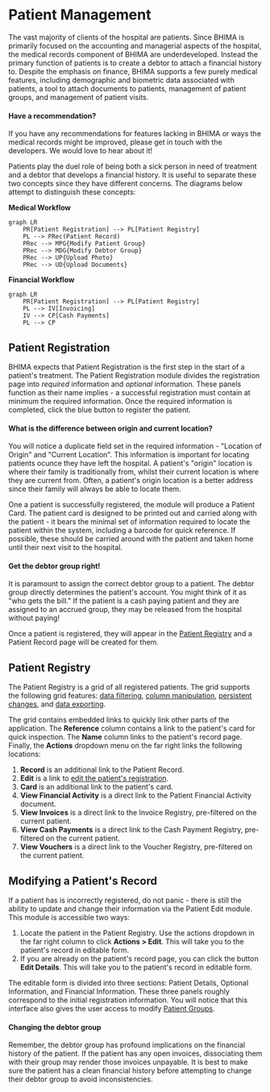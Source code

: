 # Patient Management

The vast majority of clients of the hospital are patients.  Since BHIMA is primarily focused on the accounting and managerial aspects of the hospital, the medical records component of BHIMA are underdeveloped.  Instead the primary function of patients is to create a debtor to attach a financial history to.  Despite the emphasis on finance, BHIMA supports a few purely medical features, including demographic and biometric data associated with patients, a tool to attach documents to patients, management of patient groups, and management of patient visits.

<div class="bs-callout bs-callout-primary">
<h4>Have a recommendation?</h4>
If you have any recommendations for features lacking in BHIMA or ways the medical records might be improved, please get in touch with the developers.  We would love to hear about it!
</div>

Patients play the duel role of being both a sick person in need of treatment and a debtor that develops a financial history.  It is useful to separate these two concepts since they have different concerns.  The diagrams below attempt to distinguish these concepts:

**Medical Workflow**

```mermaid
graph LR
    PR[Patient Registration] --> PL[Patient Registry]
    PL --> PRec(Patient Record)
    PRec --> MPG{Modify Patient Group}
    PRec --> MDG{Modify Debtor Group}
    PRec --> UP{Upload Photo}
    PRec --> UD{Upload Documents}
```

**Financial Workflow**

```mermaid
graph LR
    PR[Patient Registration] --> PL[Patient Registry]
    PL --> IV[Invoicing]
    IV --> CP[Cash Payments]
    PL --> CP
```

## Patient Registration

BHIMA expects that Patient Registration is the first step in the start of a patient's treatment.  The Patient Registration module divides the registration page into _required_ information and _optional_ information.  These panels function as their name implies - a successful registration must contain at minimum the required information.  Once the required information is completed, click the blue button to register the patient.

<div class="bs-callout bs-callout-primary">
<h4>What is the difference between origin and current location?</h4>
You will notice a duplicate field set in the required information - "Location of Origin" and "Current Location".  This information is important for locating patients ocunce they have left the hospital.  A patient's "origin" location is where their family is traditionally from, whilst their current location is where they are current from.  Often, a patient's origin location is a better address since their family will always be able to locate them.
</div>

One a patient is successfully registered, the module will produce a Patient Card.  The patient card is designed to be printed out and carried along with the patient - it bears the minimal set of information required to locate the patient within the system, including a barcode for quick reference.  If possible, these should be carried around with the patient and taken home until their next visit to the hospital.

<div class="bs-callout bs-callout-warning">
<h4>Get the debtor group right!</h4>
It is paramount to assign the correct debtor group to a patient.  The debtor group directly determines the patient's account.  You might think of it as "who gets the bill."  If the patient is a cash paying patient and they are assigned to an accrued group, they may be released from the hospital without paying!
</div>

Once a patient is registered, they will appear in the [Patient Registry](#the-patient-registry) and a Patient Record page will be created for them.

## Patient Registry

The Patient Registry is a grid of all registered patients.  The grid supports the following grid features: [data filtering](/grid-features/data-filtering.md), [column manipulation](/grid-features/column-sorting.md), [persistent changes](/grid-features/saving-changes.md), and [data exporting](/grid-features/data-exporting.md).

The grid contains embedded links to quickly link other parts of the application.  The **Reference** column contains a link to the patient's card for quick inspection.  The **Name** column links to the patient's record page.  Finally, the **Actions** dropdown menu on the far right links the following locations:

1. **Record** is an additional link to the Patient Record.
2. **Edit** is a link to [edit the patient's registration](#modifying-a-patients-registration).
3. **Card** is an additional link to the patient's card.
4. **View Financial Activity** is a direct link to the Patient Financial Activity document.
5. **View Invoices** is a direct link to the Invoice Registry, pre-filtered on the current patient.
6. **View Cash Payments** is a direct link to the Cash Payment Registry, pre-filtered on the current patient.
7. **View Vouchers** is a direct link to the Voucher Registry, pre-filtered on the current patient.

## Modifying a Patient's Record

If a patient has is incorrectly registered, do not panic - there is still the ability to update and change their information via the Patient Edit module.  This module is accessible two ways:

1. Locate the patient in the Patient Registry.  Use the actions dropdown in the far right column to click **Actions &gt; Edit**.  This will take you to the patient's record in editable form.
2. If you are already on the patient's record page, you can click the button **Edit Details**.  This will take you to the patient's record in editable form.

The editable form is divided into three sections: Patient Details, Optional Information, and Financial Information.  These three panels roughly correspond to the initial registration information.  You will notice that this interface also gives the user access to modify [Patient Groups](/medical-records/patient-groups.md).

<div class="bs-callout bs-callout-danger">
<h4>Changing the debtor group</h4>
Remember, the debtor group has profound implications on the financial history of the patient.  If the patient has any open invoices, dissociating them with their group may render those invoices unpayable.  It is best to make sure the patient has a clean financial history before attempting to change their debtor group to avoid inconsistencies.
</div>
